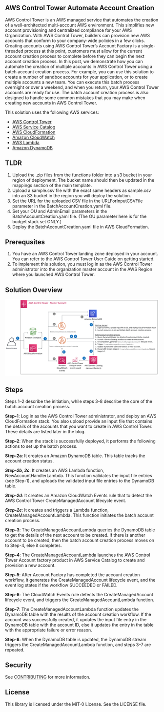 ## AWS Control Tower Automate Account Creation 


AWS Control Tower is an AWS managed service that automates the creation of a well-architected multi-account AWS environment. This simplifies new account provisioning and centralized compliance for your AWS Organization. With AWS Control Tower, builders can provision new AWS accounts that conform to your company-wide policies in a few clicks. Creating accounts using AWS Control Tower’s Account Factory is a single-threaded process at this point, customers must allow for the current account creation process to complete before they can begin the next account creation process.
In this post, we demonstrate how you can automate the creation of multiple accounts in AWS Control Tower using a batch account creation process.  For example, you can use this solution to create a number of sandbox accounts for your application, or to create multiple accounts a new team. You can execute this batch process overnight or over a weekend, and when you return, your AWS Control Tower accounts are ready for use. The batch account creation process is also designed to handle some common mistakes that you may make when creating new accounts in AWS Control Tower.    

This solution uses the following AWS services:

* [AWS Control Tower](https://aws.amazon.com/controltower/)
* [AWS Service Catalog ](https://docs.aws.amazon.com/servicecatalog/latest/adminguide/introduction.html)
* [AWS CloudFormation](https://aws.amazon.com/cloudformation/)
* [Amazon CloudWatch](https://aws.amazon.com/cloudwatch/)
* [AWS Lambda](https://aws.amazon.com/lambda/)
* [Amazon DynamoDB](https://aws.amazon.com/dynamodb/)

## TLDR

1. Upload the .zip files from the functions folder into a s3 bucket in your region of deployment. The bucket name should then be updated in the mappings section of the main template.
2. Upload a sample.csv file with the exact same headers as sample.csv into an S3 bucket in the region you will deploy the solution.
3. Set the URL for the uploaded CSV file in the URLForInputCSVFile parameter in the BatchAccountCreation.yaml file.
4. Set your OU and AdminEmail parameters in the BatchAccountCreation.yaml file. (The OU parameter here is for the budget stack set ONLY.)
5. Deploy the BatchAccountCreation.yaml file in AWS CloudFormation.

## Prerequsites 

1. You have an AWS Control Tower landing zone deployed in your account.  You can refer to the AWS Control Tower User Guide on getting started.
2. To implement this solution, you must log in as the AWS Control Tower administrator into the organization master account in the AWS Region where you launched AWS Control Tower.


## Solution Overview

![Solution Architecture](images/SolutionArchitecture.png)

## Steps 

Steps 1–2 describe the initiation, while steps 3–8 describe the core of the batch account creation process.

**Step-1**:  Log in as the AWS Control Tower administrator, and deploy an AWS CloudFormation stack. You also upload provide an input file that contains the details of the accounts that you want to create in AWS Control Tower. These details are listed later in the blog.

**Step-2**:  When the stack is successfully deployed, it performs the following actions to set up the batch process.

**Step-2a**: It creates an Amazon DynamoDB table.  This table tracks the account creation status.

***Step-2b, 2c***: It creates an AWS Lambda function, NewAccountHandlerLambda.  This function validates the input file entries (see Step-1), and uploads the validated input file entries to the DynamoDB table.

***Step-2d***: It creates an Amazon CloudWatch Events rule that to detect the AWS Control Tower CreateManagedAccount lifecycle event.

***Step-2e***: It creates and triggers a Lambda function, CreateManagedAccountLambda.  This function initiates the batch account creation process.

**Step-3**: The CreateManagedAccountLambda queries the DynamoDB table to get the details of the next account to be created.  If there is another account to be created, then the batch account creation process moves on to Step-4, else it completes.

**Step-4**: The CreateManagedAccountLambda launches the AWS Control Tower Account factory product in AWS Service Catalog to create and provision a new account.

**Step-5**: After Account Factory has completed the account creation workflow, it generates the CreateManagedAccount lifecycle event, and the event log states if the workflow SUCCEEDED or FAILED.

**Step-6**: The CloudWatch Events rule detects the CreateManagedAccount lifecycle event, and triggers the CreateManagedAccountLambda function.

**Step-7**: The CreateManagedAccountLambda function updates the DynamoDB table with the results of the account creation workflow.  If the account was successfully created, it updates the input file entry in the DynamoDB table with the account ID, else it updates the entry in the table with the appropriate failure or error reason.

**Step-8**: When the DynamoDB table is updated, the DynamoDB stream triggers the CreateManagedAccountLambda function, and steps 3–7 are repeated.    


## Security

See [CONTRIBUTING](CONTRIBUTING.md#security-issue-notifications) for more information.

## License

This library is licensed under the MIT-0 License. See the LICENSE file.

